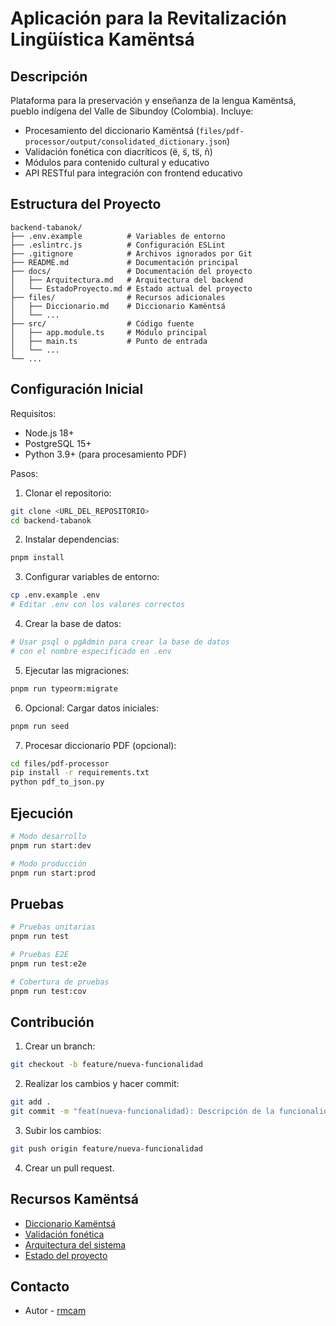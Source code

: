 # Aplicación para la Revitalización Lingüística Kamëntsá

## Descripción

Plataforma para la preservación y enseñanza de la lengua Kamëntsá, pueblo indígena del Valle de Sibundoy (Colombia). Incluye:

- Procesamiento del diccionario Kamëntsá (`files/pdf-processor/output/consolidated_dictionary.json`)
- Validación fonética con diacríticos (ë, s̈, ts̈, ñ)
- Módulos para contenido cultural y educativo
- API RESTful para integración con frontend educativo

## Estructura del Proyecto

```
backend-tabanok/
├── .env.example          # Variables de entorno
├── .eslintrc.js          # Configuración ESLint
├── .gitignore            # Archivos ignorados por Git
├── README.md             # Documentación principal
├── docs/                 # Documentación del proyecto
│   ├── Arquitectura.md   # Arquitectura del backend
│   └── EstadoProyecto.md # Estado actual del proyecto
├── files/                # Recursos adicionales
│   ├── Diccionario.md    # Diccionario Kamëntsá
│   └── ...
├── src/                  # Código fuente
│   ├── app.module.ts     # Módulo principal
│   ├── main.ts           # Punto de entrada
│   └── ...
└── ...
```

## Configuración Inicial

Requisitos:

- Node.js 18+
- PostgreSQL 15+
- Python 3.9+ (para procesamiento PDF)

Pasos:

1.  Clonar el repositorio:

```bash
git clone <URL_DEL_REPOSITORIO>
cd backend-tabanok
```

2.  Instalar dependencias:

```bash
pnpm install
```

3.  Configurar variables de entorno:

```bash
cp .env.example .env
# Editar .env con los valores correctos
```

4.  Crear la base de datos:

```bash
# Usar psql o pgAdmin para crear la base de datos
# con el nombre especificado en .env
```

5.  Ejecutar las migraciones:

```bash
pnpm run typeorm:migrate
```

6.  Opcional: Cargar datos iniciales:

```bash
pnpm run seed
```

7.  Procesar diccionario PDF (opcional):

```bash
cd files/pdf-processor
pip install -r requirements.txt
python pdf_to_json.py
```

## Ejecución

```bash
# Modo desarrollo
pnpm run start:dev

# Modo producción
pnpm run start:prod
```

## Pruebas

```bash
# Pruebas unitarias
pnpm run test

# Pruebas E2E
pnpm run test:e2e

# Cobertura de pruebas
pnpm run test:cov
```

## Contribución

1.  Crear un branch:

```bash
git checkout -b feature/nueva-funcionalidad
```

2.  Realizar los cambios y hacer commit:

```bash
git add .
git commit -m "feat(nueva-funcionalidad): Descripción de la funcionalidad"
```

3.  Subir los cambios:

```bash
git push origin feature/nueva-funcionalidad
```

4.  Crear un pull request.

## Recursos Kamëntsá

- [Diccionario Kamëntsá](files/Diccionario.md)
- [Validación fonética](docs/ValidacionFonetica.md)
- [Arquitectura del sistema](docs/Arquitectura.md)
- [Estado del proyecto](docs/EstadoProyecto.md)

## Contacto

- Autor - [rmcam](https://twitter.com/rmcam)
